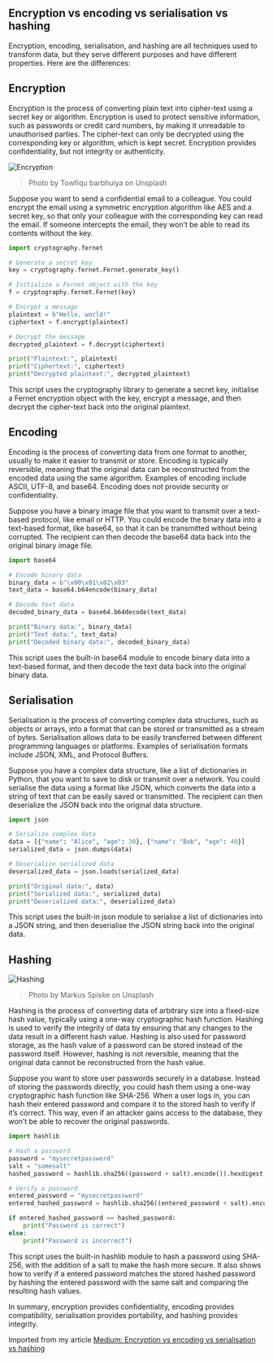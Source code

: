 ## Encryption vs encoding vs serialisation vs hashing
Encryption, encoding, serialisation, and hashing are all techniques used to transform data, but they serve different purposes and have different properties. Here are the differences:

## Encryption
Encryption is the process of converting plain text into cipher-text using a secret key or algorithm. Encryption is used to protect sensitive information, such as passwords or credit card numbers, by making it unreadable to unauthorised parties. The cipher-text can only be decrypted using the corresponding key or algorithm, which is kept secret. Encryption provides confidentiality, but not integrity or authenticity.

![Encryption](https://user-images.githubusercontent.com/7569031/227779032-cc53a85b-fc46-45a8-99ea-7a8c6cd0642a.png)
> Photo by Towfiqu barbhuiya on Unsplash

Suppose you want to send a confidential email to a colleague. You could encrypt the email using a symmetric encryption algorithm like AES and a secret key, so that only your colleague with the corresponding key can read the email. If someone intercepts the email, they won’t be able to read its contents without the key.

```python
import cryptography.fernet

# Generate a secret key
key = cryptography.fernet.Fernet.generate_key()

# Initialize a Fernet object with the key
f = cryptography.fernet.Fernet(key)

# Encrypt a message
plaintext = b"Hello, world!"
ciphertext = f.encrypt(plaintext)

# Decrypt the message
decrypted_plaintext = f.decrypt(ciphertext)

print("Plaintext:", plaintext)
print("Ciphertext:", ciphertext)
print("Decrypted plaintext:", decrypted_plaintext)
```

This script uses the cryptography library to generate a secret key, initialise a Fernet encryption object with the key, encrypt a message, and then decrypt the cipher-text back into the original plaintext.

## Encoding
Encoding is the process of converting data from one format to another, usually to make it easier to transmit or store. Encoding is typically reversible, meaning that the original data can be reconstructed from the encoded data using the same algorithm. Examples of encoding include ASCII, UTF-8, and base64. Encoding does not provide security or confidentiality.

Suppose you have a binary image file that you want to transmit over a text-based protocol, like email or HTTP. You could encode the binary data into a text-based format, like base64, so that it can be transmitted without being corrupted. The recipient can then decode the base64 data back into the original binary image file.

```python
import base64

# Encode binary data
binary_data = b"\x00\x01\x02\x03"
text_data = base64.b64encode(binary_data)

# Decode text data
decoded_binary_data = base64.b64decode(text_data)

print("Binary data:", binary_data)
print("Text data:", text_data)
print("Decoded binary data:", decoded_binary_data)
```

This script uses the built-in base64 module to encode binary data into a text-based format, and then decode the text data back into the original binary data.

## Serialisation
Serialisation is the process of converting complex data structures, such as objects or arrays, into a format that can be stored or transmitted as a stream of bytes. Serialisation allows data to be easily transferred between different programming languages or platforms. Examples of serialisation formats include JSON, XML, and Protocol Buffers.

Suppose you have a complex data structure, like a list of dictionaries in Python, that you want to save to disk or transmit over a network. You could serialise the data using a format like JSON, which converts the data into a string of text that can be easily saved or transmitted. The recipient can then deserialize the JSON back into the original data structure.

```python
import json

# Serialize complex data
data = [{"name": "Alice", "age": 30}, {"name": "Bob", "age": 40}]
serialized_data = json.dumps(data)

# Deserialize serialized data
deserialized_data = json.loads(serialized_data)

print("Original data:", data)
print("Serialized data:", serialized_data)
print("Deserialized data:", deserialized_data)
```

This script uses the built-in json module to serialise a list of dictionaries into a JSON string, and then deserialise the JSON string back into the original data.

## Hashing

![Hashing](https://user-images.githubusercontent.com/7569031/227778986-db8cb953-a3c2-46af-a4e4-593b3d22401e.png)
> Photo by Markus Spiske on Unsplash

Hashing is the process of converting data of arbitrary size into a fixed-size hash value, typically using a one-way cryptographic hash function. Hashing is used to verify the integrity of data by ensuring that any changes to the data result in a different hash value. Hashing is also used for password storage, as the hash value of a password can be stored instead of the password itself. However, hashing is not reversible, meaning that the original data cannot be reconstructed from the hash value.

Suppose you want to store user passwords securely in a database. Instead of storing the passwords directly, you could hash them using a one-way cryptographic hash function like SHA-256. When a user logs in, you can hash their entered password and compare it to the stored hash to verify if it’s correct. This way, even if an attacker gains access to the database, they won’t be able to recover the original passwords.

```python
import hashlib

# Hash a password
password = "mysecretpassword"
salt = "somesalt"
hashed_password = hashlib.sha256((password + salt).encode()).hexdigest()

# Verify a password
entered_password = "mysecretpassword"
entered_hashed_password = hashlib.sha256((entered_password + salt).encode()).hexdigest()

if entered_hashed_password == hashed_password:
    print("Password is correct")
else:
    print("Password is incorrect")
```

This script uses the built-in hashlib module to hash a password using SHA-256, with the addition of a salt to make the hash more secure. It also shows how to verify if a entered password matches the stored hashed password by hashing the entered password with the same salt and comparing the resulting hash values.

In summary, encryption provides confidentiality, encoding provides compatibility, serialisation provides portability, and hashing provides integrity.

Imported from my article [Medium: Encryption vs encoding vs serialisation vs hashing ](https://medium.com/design-bootcamp/encryption-vs-encoding-vs-serialisation-vs-hashing-38827ecec89e)

